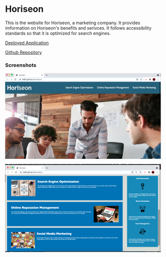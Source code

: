 # Horiseon

This is the website for Horiseon, a marketing company. It provides imformation on Horiseon's benefits and serivces. It follows accessibility standards so that it is optimized for search engines. 

[Deployed Application](https://lrk83.github.io/horiseon/)


[Github Repository](https://github.com/lrk83/horiseon)

### Screenshots

![Image of Deployed Application](https://github.com/lrk83/horiseon/blob/main/assets/images/Screen%20Shot%202021-05-14%20at%203.03.13%20PM.png)

![Image of Deployed Application](https://github.com/lrk83/horiseon/blob/main/assets/images/Screen%20Shot%202021-05-14%20at%203.03.32%20PM.png)
